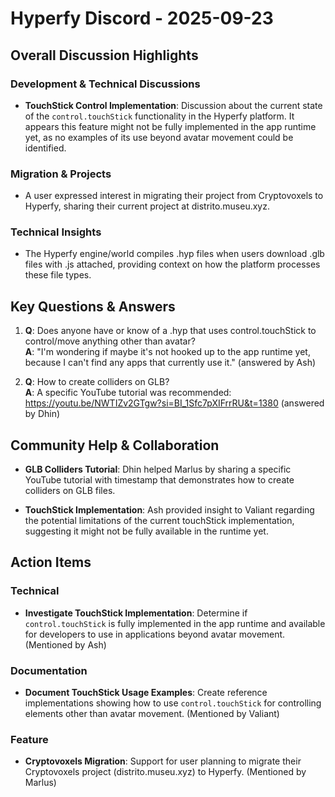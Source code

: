 # Hyperfy Discord - 2025-09-23

## Overall Discussion Highlights

### Development & Technical Discussions
- **TouchStick Control Implementation**: Discussion about the current state of the `control.touchStick` functionality in the Hyperfy platform. It appears this feature might not be fully implemented in the app runtime yet, as no examples of its use beyond avatar movement could be identified.

### Migration & Projects
- A user expressed interest in migrating their project from Cryptovoxels to Hyperfy, sharing their current project at distrito.museu.xyz.

### Technical Insights
- The Hyperfy engine/world compiles .hyp files when users download .glb files with .js attached, providing context on how the platform processes these file types.

## Key Questions & Answers

1. **Q**: Does anyone have or know of a .hyp that uses control.touchStick to control/move anything other than avatar?  
   **A**: "I'm wondering if maybe it's not hooked up to the app runtime yet, because I can't find any apps that currently use it." (answered by Ash)

2. **Q**: How to create colliders on GLB?  
   **A**: A specific YouTube tutorial was recommended: https://youtu.be/NWTIZv2GTgw?si=BI_1Sfc7pXIFrrRU&t=1380 (answered by Dhin)

## Community Help & Collaboration

- **GLB Colliders Tutorial**: Dhin helped Marlus by sharing a specific YouTube tutorial with timestamp that demonstrates how to create colliders on GLB files.

- **TouchStick Implementation**: Ash provided insight to Valiant regarding the potential limitations of the current touchStick implementation, suggesting it might not be fully available in the runtime yet.

## Action Items

### Technical
- **Investigate TouchStick Implementation**: Determine if `control.touchStick` is fully implemented in the app runtime and available for developers to use in applications beyond avatar movement. (Mentioned by Ash)

### Documentation
- **Document TouchStick Usage Examples**: Create reference implementations showing how to use `control.touchStick` for controlling elements other than avatar movement. (Mentioned by Valiant)

### Feature
- **Cryptovoxels Migration**: Support for user planning to migrate their Cryptovoxels project (distrito.museu.xyz) to Hyperfy. (Mentioned by Marlus)